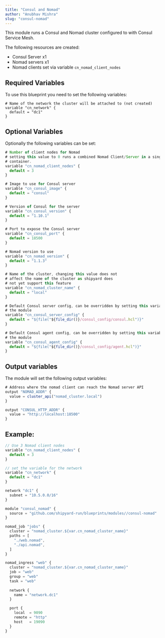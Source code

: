 ```yaml
---
title: "Consul and Nomad"
author: "Anubhav Mishra"
slug: "consul-nomad"
---
```


This module runs a Consul and Nomad cluster configured to with Consul Service Mesh.

The following resources are created:
* Consul Server x1
* Nomad servers x1
* Nomad clients set via variable `cn_nomad_client_nodes`

## Required Variables

To use this blueprint you need to set the following variables:

```
# Name of the network the cluster will be attached to (not created)
variable "cn_network" {
  default = "dc1"
}
```

## Optional Variables

Optionally the following variables can be set:

```javascript
# Number of client nodes for Nomad
# setting this value to 0 runs a combined Nomad Client/Server in a single
# container.
variable "cn_nomad_client_nodes" {
  default = 3
}

# Image to use for Consul server
variable "cn_consul_image" {
  default = "consul"
}

# Version of Consul for the server
variable "cn_consul_version" {
  default = "1.10.1"
}

# Port to expose the Consul server
variable "cn_consul_port" {
  default = 18500
}

# Nomad version to use
variable "cn_nomad_version" {
  default = "1.1.3"
}

# Name of the cluster, changing this value does not 
# affect the name of the cluster as shipyard does 
# not yet support this feature
variable "cn_nomad_cluster_name" {
  default = "local"
}

# Default Consul server config, can be overridden by setting this variable from outside
# the module
variable "cn_consul_server_config" {
  default = "${file("${file_dir()}/consul_config/consul.hcl")}"
}

# Default Consul agent config, can be overridden by setting this variable from outside
# the module
variable "cn_consul_agent_config" {
  default = "${file("${file_dir()}/consul_config/agent.hcl")}"
}
```

## Output variables

The module will set the following output variables:

```javascript
# Address where the nomad client can reach the Nomad server API
output "NOMAD_ADDR" {
  value = cluster_api("nomad_cluster.local")
}

output "CONSUL_HTTP_ADDR" {
  value = "http://localhost:18500"
}
```

## Example:

```javascript
// Use 3 Nomad client nodes
variable "cn_nomad_client_nodes" {
  default = 3
}

// set the variable for the network
variable "cn_network" {
  default = "dc1"
}

network "dc1" {
  subnet = "10.5.0.0/16"
}

module "consul_nomad" {
  source = "github.com/shipyard-run/blueprints/modules//consul-nomad"
}

nomad_job "jobs" {
  cluster = "nomad_cluster.${var.cn_nomad_cluster_name}"
  paths = [
    "./web.nomad",
    "./api.nomad",
  ]
}

nomad_ingress "web" {
  cluster = "nomad_cluster.${var.cn_nomad_cluster_name}"
  job = "web"
  group = "web"
  task = "web"
  
  network {
    name = "network.dc1"
  }

  port {
    local  = 9090
    remote = "http"
    host   = 19090
  }
}
```